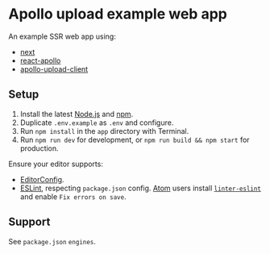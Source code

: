 # Apollo upload example web app

An example SSR web app using:

* [next](https://npm.im/next)
* [react-apollo](https://npm.im/react-apollo)
* [apollo-upload-client](https://npm.im/apollo-upload-client)

## Setup

1. Install the latest [Node.js](https://nodejs.org) and [npm](https://npmjs.com).
2. Duplicate `.env.example` as `.env` and configure.
3. Run `npm install` in the `app` directory with Terminal.
4. Run `npm run dev` for development, or `npm run build && npm start` for production.

Ensure your editor supports:

* [EditorConfig](http://editorconfig.org).
* [ESLint](http://eslint.org), respecting `package.json` config. [Atom](https://atom.io) users install [`linter-eslint`](https://atom.io/packages/linter-eslint) and enable `Fix errors on save`.

## Support

See `package.json` `engines`.
